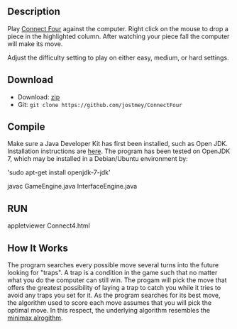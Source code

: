 ## Description

Play [Connect Four](https://en.wikipedia.org/wiki/Connect_Four) against the computer. Right click on the mouse to drop a piece in the highlighted column. After watching your piece fall the computer will make its move.

Adjust the difficulty setting to play on either easy, medium, or hard settings.

## Download

* Download: [zip](https://github.com/jostmey/ConnectFour/zipball/master)
* Git: `git clone https://github.com/jostmey/ConnectFour`

## Compile

Make sure a Java Developer Kit has first been installed, such as Open JDK. Installation instructions are [here](http://openjdk.java.net/install/). The program has been tested on OpenJDK 7, which may be installed in a Debian/Ubuntu environment by:

'sudo apt-get install openjdk-7-jdk'

javac GameEngine.java InterfaceEngine.java

## RUN

appletviewer Connect4.html

## How It Works

The program searches every possible move several turns into the future looking for "traps". A trap is a condition in the game such that no matter what you do the computer can still win. The progam will pick the move that offers the greatest possibility of laying a trap to catch you while it tries to avoid any traps you set for it. As the program searches for its best move, the algorithm used to score each move assumes that you will pick the optimal move. In this respect, the underlying algorithm resembles the [minimax alrogithm](https://en.wikipedia.org/wiki/Minimax).
